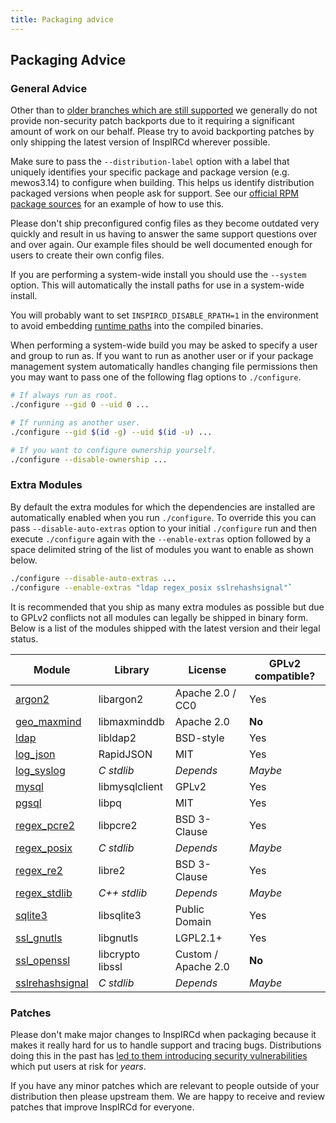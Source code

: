 ```yaml
---
title: Packaging advice
---
```


## Packaging Advice

### General Advice

Other than to [older branches which are still supported](https://github.com/inspircd/inspircd/security/policy#supported-versions) we generally do not provide non-security patch backports due to it requiring a significant amount of work on our behalf. Please try to avoid backporting patches by only shipping the latest version of InspIRCd wherever possible.

Make sure to pass the `--distribution-label` option with a label that uniquely identifies your specific package and package version (e.g. mewos3.14) to configure when building. This helps us identify distribution packaged versions when people ask for support. See our [official RPM package sources](https://github.com/inspircd/inspircd-packages/blob/v4/rpm/inspircd.spec.in) for an example of how to use this.

Please don't ship preconfigured config files as they become outdated very quickly and result in us having to answer the same support questions over and over again. Our example files should be well documented enough for users to create their own config files.

If you are performing a system-wide install you should use the `--system` option. This will automatically the install paths for use in a system-wide install.

You will probably want to set `INSPIRCD_DISABLE_RPATH=1` in the environment to avoid embedding [runtime paths](https://en.wikipedia.org/wiki/Rpath) into the compiled binaries.

When performing a system-wide build you may be asked to specify a user and group to run as. If you want to run as another user or if your package management system automatically handles changing file permissions then you may want to pass one of the following flag options to `./configure`.

```sh
# If always run as root.
./configure --gid 0 --uid 0 ...

# If running as another user.
./configure --gid $(id -g) --uid $(id -u) ...

# If you want to configure ownership yourself.
./configure --disable-ownership ...
```

### Extra Modules

By default the extra modules for which the dependencies are installed are automatically enabled when you run `./configure`. To override this you can pass `--disable-auto-extras` option to your initial `./configure` run and then execute `./configure` again with the `--enable-extras` option followed by a space delimited string of the list of modules you want to enable as shown below.

```sh
./configure --disable-auto-extras ...
./configure --enable-extras "ldap regex_posix sslrehashsignal"`
```

It is recommended that you ship as many extra modules as possible but due to GPLv2 conflicts not all modules can legally be shipped in binary form. Below is a list of the modules shipped with the latest version and their legal status.

Module                                        | Library          | License             | GPLv2 compatible?
--------------------------------------------- | ---------------- | ------------------- | -----------------
[argon2](/4/modules/argon2)                   | libargon2        | Apache 2.0 / CC0    | Yes
[geo_maxmind](/4/modules/geo_maxmind)         | libmaxminddb     | Apache 2.0          | **No**
[ldap](/4/modules/ldap)                       | libldap2         | BSD-style           | Yes
[log_json](/4/modules/log_json)               | RapidJSON        | MIT                 | Yes
[log_syslog](/4/modules/log_syslog)           | *C stdlib*       | *Depends*           | *Maybe*
[mysql](/4/modules/mysql)                     | libmysqlclient   | GPLv2               | Yes
[pgsql](/4/modules/pgsql)                     | libpq            | MIT                 | Yes
[regex_pcre2](/4/modules/regex_pcre2)         | libpcre2         | BSD 3-Clause        | Yes
[regex_posix](/4/modules/regex_posix)         | *C stdlib*       | *Depends*           | *Maybe*
[regex_re2](/4/modules/regex_re2)             | libre2           | BSD 3-Clause        | Yes
[regex_stdlib](/4/modules/regex_stdlib)       | *C++ stdlib*     | *Depends*           | *Maybe*
[sqlite3](/4/modules/sqlite3)                 | libsqlite3       | Public Domain       | Yes
[ssl_gnutls](/4/modules/ssl_gnutls)           | libgnutls        | LGPL2.1+            | Yes
[ssl_openssl](/4/modules/ssl_openssl)         | libcrypto libssl | Custom / Apache 2.0 | **No**
[sslrehashsignal](/4/modules/sslrehashsignal) | *C stdlib*       | *Depends*           | *Maybe*

### Patches

Please don't make major changes to InspIRCd when packaging because it makes it really hard for us to handle support and tracing bugs. Distributions doing this in the past has [led to them introducing security vulnerabilities](https://nvd.nist.gov/vuln/detail/CVE-2015-6674) which put users at risk for *years*.

If you have any minor patches which are relevant to people outside of your distribution then please upstream them. We are happy to receive and review patches that improve InspIRCd for everyone.
